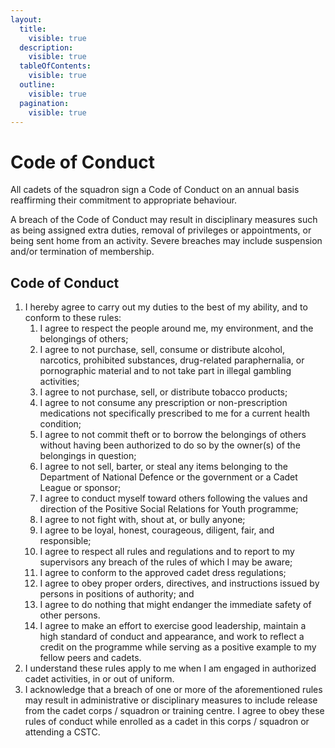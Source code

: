```yaml
---
layout:
  title:
    visible: true
  description:
    visible: true
  tableOfContents:
    visible: true
  outline:
    visible: true
  pagination:
    visible: true
---
```


# Code of Conduct

All cadets of the squadron sign a Code of Conduct on an annual basis reaffirming their commitment to appropriate behaviour.

A breach of the Code of Conduct may result in disciplinary measures such as being assigned extra duties, removal of privileges or appointments, or being sent home from an activity. Severe breaches may include suspension and/or termination of membership.

## Code of Conduct

1. I hereby agree to carry out my duties to the best of my ability, and to conform to these rules:
   1. I agree to respect the people around me, my environment, and the belongings of others;
   2. I agree to not purchase, sell, consume or distribute alcohol, narcotics, prohibited substances, drug-related paraphernalia, or pornographic material and to not take part in illegal gambling activities;
   3. I agree to not purchase, sell, or distribute tobacco products;
   4. I agree to not consume any prescription or non-prescription medications not specifically prescribed to me for a current health condition;
   5. I agree to not commit theft or to borrow the belongings of others without having been authorized to do so by the owner(s) of the belongings in question;
   6. I agree to not sell, barter, or steal any items belonging to the Department of National Defence or the government or a Cadet League or sponsor;
   7. I agree to conduct myself toward others following the values and direction of the Positive Social Relations for Youth programme;
   8. I agree to not fight with, shout at, or bully anyone;
   9. I agree to be loyal, honest, courageous, diligent, fair, and responsible;
   10. I agree to respect all rules and regulations and to report to my supervisors any breach of the rules of which I may be aware;
   11. I agree to conform to the approved cadet dress regulations;
   12. I agree to obey proper orders, directives, and instructions issued by persons in positions of authority; and
   13. I agree to do nothing that might endanger the immediate safety of other persons.
   14. I agree to make an effort to exercise good leadership, maintain a high standard of conduct and appearance, and work to reflect a credit on the programme while serving as a positive example to my fellow peers and cadets.
2. I understand these rules apply to me when I am engaged in authorized cadet activities, in or out of uniform.
3. I acknowledge that a breach of one or more of the aforementioned rules may result in administrative or disciplinary measures to include release from the cadet corps / squadron or training centre. I agree to obey these rules of conduct while enrolled as a cadet in this corps / squadron or attending a CSTC.
